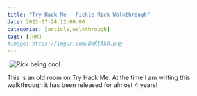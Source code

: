 ```yaml
---
title: "Try Hack Me - Pickle Rick Walkthrough"
date: 2022-07-24 12:00:00
catagories: [article,walkthrough]
tags: [THM]
#image: https://imgur.com/BkKtAkO.png
---
```

![Rick being cool.](../assets/images/prheader.png)
![Rick being cool.](https://imgur.com/BkKtAkO.png)

This is an old room on Try Hack Me. At the time I am writing this walkthrough it has been released for almost 4 years! 
